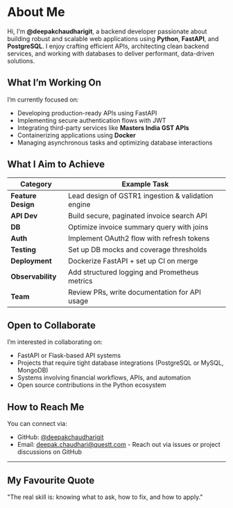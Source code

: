 # About Me

Hi, I’m **@deepakchaudharigit**, a backend developer passionate about building robust and scalable web applications using **Python**, **FastAPI**, and **PostgreSQL**. I enjoy crafting efficient APIs, architecting clean backend services, and working with databases to deliver performant, data-driven solutions.

## What I’m Working On

I’m currently focused on:

- Developing production-ready APIs using FastAPI  
- Implementing secure authentication flows with JWT  
- Integrating third-party services like **Masters India GST APIs**  
- Containerizing applications using **Docker**  
- Managing asynchronous tasks and optimizing database interactions  

## What I Aim to Achieve

| Category           | Example Task                                       |
| ------------------ | -------------------------------------------------- |
| **Feature Design** | Lead design of GSTR1 ingestion & validation engine |
| **API Dev**        | Build secure, paginated invoice search API         |
| **DB**             | Optimize invoice summary query with joins          |
| **Auth**           | Implement OAuth2 flow with refresh tokens          |
| **Testing**        | Set up DB mocks and coverage thresholds            |
| **Deployment**     | Dockerize FastAPI + set up CI on merge             |
| **Observability**  | Add structured logging and Prometheus metrics      |
| **Team**           | Review PRs, write documentation for API usage      |

## Open to Collaborate

I’m interested in collaborating on:

- FastAPI or Flask-based API systems  
- Projects that require tight database integrations (PostgreSQL or MySQL, MongoDB)  
- Systems involving financial workflows, APIs, and automation  
- Open source contributions in the Python ecosystem  

## How to Reach Me

You can connect via:

- GitHub: [@deepakchaudharigit](https://github.com/deepakchaudharigit)  
- Email: deepak.chaudhari@questt.com - Reach out via issues or project discussions on GitHub  

---

## My Favourite Quote

"The real skill is: knowing what to ask, how to fix, and how to apply."
